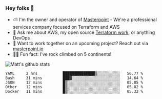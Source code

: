 

### Hey folks 👋

- ⛅️ I'm the owner and operator of [Masterpoint](https://masterpoint.io) - We're a professional services company focused on Terraform and AWS
- 💬 Ask me about AWS, my open source [Terraform work](https://github.com/masterpointio?q=terraform&type=&language=hcl), or anything DevOps
- 🔨 Want to work together on an upcoming project? Reach out via [masterpoint.io](https://masterpoint.io)
- 🧗‍♂️ Fun fact: I've rock climbed on 5 continents! 


![Matt's github stats](https://github-readme-stats.vercel.app/api?username=Gowiem&count_private=true&theme=cobalt&show_icons=true)

<!--START_SECTION:waka-->
```text
YAML     2 hrs           ██████████████▒░░░░░░░░░░   56.77 % 
Bash     31 mins         ███▓░░░░░░░░░░░░░░░░░░░░░   14.64 % 
JSON     12 mins         █▒░░░░░░░░░░░░░░░░░░░░░░░   05.85 % 
Other    12 mins         █▒░░░░░░░░░░░░░░░░░░░░░░░   05.82 % 
Docker   11 mins         █▒░░░░░░░░░░░░░░░░░░░░░░░   05.32 % 
```
<!--END_SECTION:waka-->
